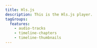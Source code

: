 ```yaml
---
title: Hls.js
description: This is the Hls.js player.
tagGroups:
  features:
    - audio-tracks
    - timeline-chapters
    - timeline-thumbnails
---
```

